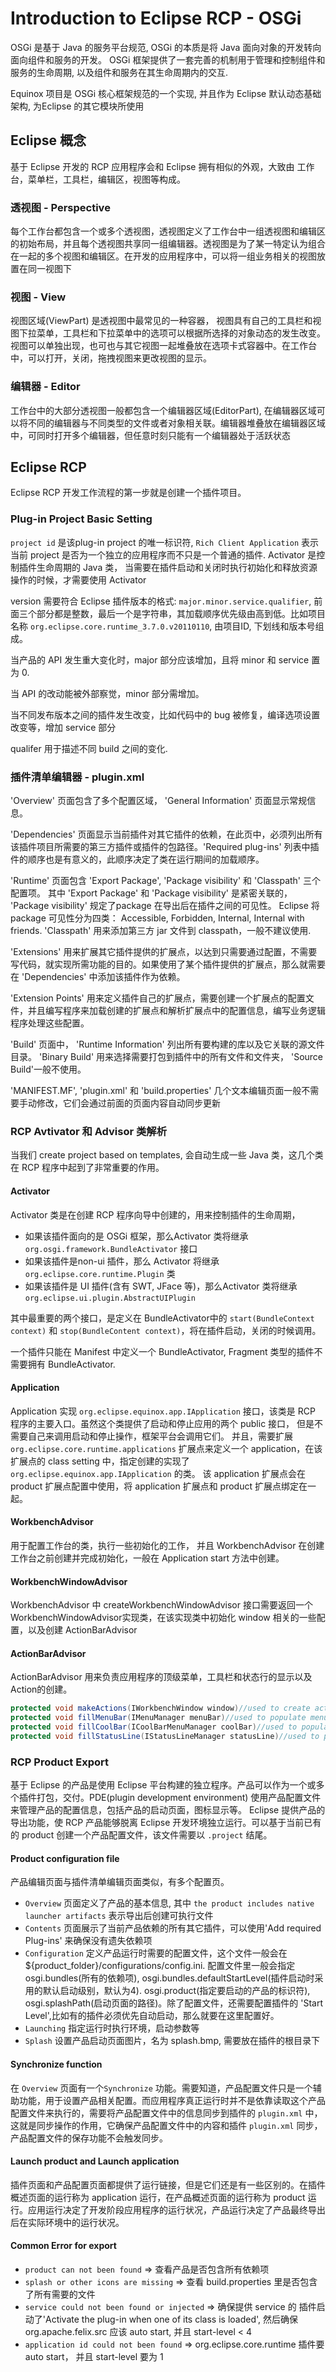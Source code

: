 # Introduction to Eclipse RCP - OSGi

OSGi 是基于 Java 的服务平台规范, OSGi 的本质是将 Java 面向对象的开发转向面向组件和服务的开发。 OSGi 框架提供了一套完善的机制用于管理和控制组件和服务的生命周期, 以及组件和服务在其生命周期内的交互. 

Equinox 项目是 OSGi 核心框架规范的一个实现, 并且作为 Eclipse 默认动态基础架构, 为Eclipse 的其它模块所使用

## Eclipse 概念

基于 Eclipse 开发的 RCP 应用程序会和 Eclipse 拥有相似的外观，大致由 工作台，菜单栏，工具栏，编辑区，视图等构成。

### 透视图 - Perspective
每个工作台都包含一个或多个透视图，透视图定义了工作台中一组透视图和编辑区的初始布局，并且每个透视图共享同一组编辑器。透视图是为了某一特定认为组合在一起的多个视图和编辑区。在开发的应用程序中，可以将一组业务相关的视图放置在同一视图下

### 视图 - View
视图区域(ViewPart) 是透视图中最常见的一种容器， 视图具有自己的工具栏和视图下拉菜单，工具栏和下拉菜单中的选项可以根据所选择的对象动态的发生改变。 视图可以单独出现，也可也与其它视图一起堆叠放在选项卡式容器中。在工作台中，可以打开，关闭，拖拽视图来更改视图的显示。

### 编辑器 - Editor
工作台中的大部分透视图一般都包含一个编辑器区域(EditorPart), 在编辑器区域可以将不同的编辑器与不同类型的文件或者对象相关联。编辑器堆叠放在编辑器区域中，可同时打开多个编辑器，但任意时刻只能有一个编辑器处于活跃状态

## Eclipse RCP 
Eclipse RCP 开发工作流程的第一步就是创建一个插件项目。
### Plug-in Project Basic Setting
`project id` 是该plug-in project 的唯一标识符, `Rich Client Application` 表示当前 project 是否为一个独立的应用程序而不只是一个普通的插件. Activator 是控制插件生命周期的 Java 类， 当需要在插件启动和关闭时执行初始化和释放资源操作的时候，才需要使用 Activator

version 需要符合 Eclipse 插件版本的格式: `major.minor.service.qualifier`, 前面三个部分都是整数，最后一个是字符串，其加载顺序优先级由高到低。比如项目名称 `org.eclipse.core.runtime_3.7.0.v20110110`, 由项目ID, 下划线和版本号组成。

当产品的 API 发生重大变化时，major 部分应该增加，且将 minor 和 service 置为 0.

当 API 的改动能被外部察觉，minor 部分需增加。

当不同发布版本之间的插件发生改变，比如代码中的 bug 被修复，编译选项设置改变等，增加 service 部分

qualifer 用于描述不同 build 之间的变化.

### 插件清单编辑器 - plugin.xml
'Overview' 页面包含了多个配置区域， 'General Information' 页面显示常规信息。

'Dependencies' 页面显示当前插件对其它插件的依赖，在此页中，必须列出所有该插件项目所需要的第三方插件或插件的包路径。'Required plug-ins' 列表中插件的顺序也是有意义的，此顺序决定了类在运行期间的加载顺序。

'Runtime' 页面包含 'Export Package', 'Package visibility' 和 'Classpath' 三个配置项。 其中 'Export Package' 和 'Package visibility' 是紧密关联的， 'Package visibility' 规定了package 在导出后在插件之间的可见性。 Eclipse 将 package 可见性分为四类： Accessible, Forbidden, Internal, Internal with friends. 'Classpath' 用来添加第三方 jar 文件到 classpath，一般不建议使用.

'Extensions' 用来扩展其它插件提供的扩展点，以达到只需要通过配置，不需要写代码，就实现所需功能的目的。如果使用了某个插件提供的扩展点，那么就需要在 'Dependencies' 中添加该插件作为依赖。

'Extension Points' 用来定义插件自己的扩展点，需要创建一个扩展点的配置文件，并且编写程序来加载创建的扩展点和解析扩展点中的配置信息，编写业务逻辑程序处理这些配置。

'Build' 页面中， 'Runtime Information' 列出所有要构建的库以及它关联的源文件目录。 'Binary Build' 用来选择需要打包到插件中的所有文件和文件夹， 'Source Build'一般不使用。

'MANIFEST.MF', 'plugin.xml' 和 'build.properties' 几个文本编辑页面一般不需要手动修改，它们会通过前面的页面内容自动同步更新

### RCP Avtivator 和 Advisor 类解析
当我们 create project based on templates, 会自动生成一些 Java 类，这几个类在 RCP 程序中起到了非常重要的作用。
#### Activator
Activator 类是在创建 RCP 程序向导中创建的，用来控制插件的生命周期，
* 如果该插件面向的是 OSGi 框架，那么Activator 类将继承 `org.osgi.framework.BundleActivator` 接口
* 如果该插件是non-ui 插件，那么 Activator 将继承 `org.eclipse.core.runtime.Plugin` 类
* 如果该插件是 UI 插件(含有 SWT, JFace 等)，那么Activator 类将继承 `org.eclipse.ui.plugin.AbstractUIPlugin`

其中最重要的两个接口，是定义在 BundleActivator中的 `start(BundleContext context)` 和 `stop(BundleContent context)`，将在插件启动，关闭的时候调用。

一个插件只能在 Manifest 中定义一个 BundleActivator, Fragment 类型的插件不需要拥有 BundleActivator.

#### Application
Application 实现 `org.eclipse.equinox.app.IApplication` 接口，该类是 RCP 程序的主要入口。虽然这个类提供了启动和停止应用的两个 public 接口， 但是不需要自己来调用启动和停止操作，框架平台会调用它们。 并且，需要扩展 `org.eclipse.core.runtime.applications` 扩展点来定义一个 application，在该扩展点的 class setting 中，指定创建的实现了 `org.eclipse.equinox.app.IApplication` 的类。 该 application 扩展点会在 product 扩展点配置中使用，将 application 扩展点和 product 扩展点绑定在一起。

#### WorkbenchAdvisor
用于配置工作台的类，执行一些初始化的工作， 并且 WorkbenchAdvisor 在创建工作台之前创建并完成初始化，一般在 Application start 方法中创建。

#### WorkbenchWindowAdvisor
WorkbenchAdvisor 中 createWorkbenchWindowAdvisor 接口需要返回一个 WorkbenchWindowAdvisor实现类，在该实现类中初始化 window 相关的一些配置，以及创建 ActionBarAdvisor

#### ActionBarAdvisor
ActionBarAdvisor 用来负责应用程序的顶级菜单，工具栏和状态行的显示以及 Action的创建。
```java
protected void makeActions(IWorkbenchWindow window)//used to create actions, and use register(Action) to regist the actions
protected void fillMenuBar(IMenuManager menuBar)//used to populate menu bar
protected void fillCoolBar(ICoolBarMenuManager coolBar)//used to populate toolbar
protected void fillStatusLine(IStatusLineManager statusLine)//used to populate status line
```

### RCP Product Export
基于 Eclipse 的产品是使用 Eclipse 平台构建的独立程序。产品可以作为一个或多个插件打包，交付。PDE(plugin development environment) 使用产品配置文件来管理产品的配置信息，包括产品的启动页面，图标显示等。 Eclipse 提供产品的导出功能，使 RCP 产品能够脱离 Eclipse 开发环境独立运行。可以基于当前已有的 product 创建一个产品配置文件，该文件需要以 `.project` 结尾。

#### Product configuration file
产品编辑页面与插件清单编辑页面类似，有多个配置页。
 - `Overview` 页面定义了产品的基本信息, 其中 `the product includes native launcher artifacts` 表示导出后创建可执行文件
 - `Contents` 页面展示了当前产品依赖的所有其它插件，可以使用'Add required Plug-ins' 来确保没有遗失依赖项
 - `Configuration` 定义产品运行时需要的配置文件，这个文件一般会在 ${product_folder}/configurations/config.ini. 配置文件里一般会指定 osgi.bundles(所有的依赖项), osgi.bundles.defaultStartLevel(插件启动时采用的默认启动级别，默认为4). osgi.product(指定要启动的产品的标识符), osgi.splashPath(启动页面的路径)。除了配置文件，还需要配置插件的 'Start Level',比如有的插件必须优先自动启动，那么就要在这里配置好。
 - `Launching` 指定运行时执行环境，启动参数等
 - `Splash` 设置产品启动页面图片，名为 splash.bmp, 需要放在插件的根目录下
 #### Synchronize function
 在 `Overview` 页面有一个`Synchronize` 功能。需要知道，产品配置文件只是一个辅助功能，用于设置产品相关配置。而应用程序真正运行时并不是依靠读取这个产品配置文件来执行的，需要将产品配置文件中的信息同步到插件的 `plugin.xml` 中，这就是同步操作的作用，它确保产品配置文件中的内容和插件 `plugin.xml` 同步，产品配置文件的保存功能不会触发同步。
 #### Launch product and Launch application
 插件页面和产品配置页面都提供了运行链接，但是它们还是有一些区别的。在插件概述页面的运行称为 application 运行，在产品概述页面的运行称为 product 运行。应用运行决定了开发阶段应用程序的运行状况，产品运行决定了产品最终导出后在实际环境中的运行状况。
 #### Common Error for export
  - `product can not been found` => 查看产品是否包含所有依赖项
  - `splash or other icons are missing` => 查看 build.properties 里是否包含了所有需要的文件
  - `service could not been found or injected` => 确保提供 service 的 插件启动了'Activate the plug-in when one of its class is loaded', 然后确保 org.apache.felix.src 应该 auto start, 并且 start-level < 4
  - `application id could not been found` => org.eclipse.core.runtime 插件要auto start， 并且 start-level 要为 1
 
 

